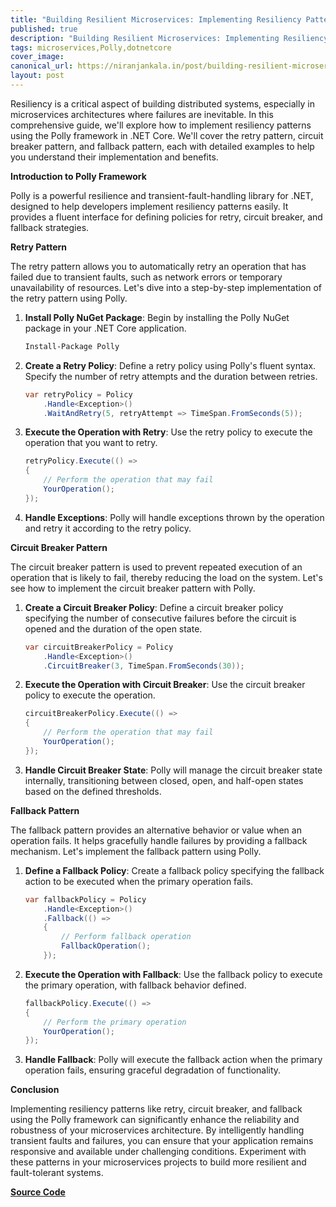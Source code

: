 ```yaml
---
title: "Building Resilient Microservices: Implementing Resiliency Patterns with Polly Framework"
published: true
description: "Building Resilient Microservices: Implementing Resiliency Patterns with Polly Framework"
tags: microservices,Polly,dotnetcore
cover_image: 
canonical_url: https://niranjankala.in/post/building-resilient-microservices-implementing-resiliency-patterns-with-polly-framework
layout: post
---
```


Resiliency is a critical aspect of building distributed systems, especially in microservices architectures where failures are inevitable. In this comprehensive guide, we'll explore how to implement resiliency patterns using the Polly framework in .NET Core. We'll cover the retry pattern, circuit breaker pattern, and fallback pattern, each with detailed examples to help you understand their implementation and benefits.

**Introduction to Polly Framework**

Polly is a powerful resilience and transient-fault-handling library for .NET, designed to help developers implement resiliency patterns easily. It provides a fluent interface for defining policies for retry, circuit breaker, and fallback strategies.

**Retry Pattern**

The retry pattern allows you to automatically retry an operation that has failed due to transient faults, such as network errors or temporary unavailability of resources. Let's dive into a step-by-step implementation of the retry pattern using Polly.

1. **Install Polly NuGet Package**: Begin by installing the Polly NuGet package in your .NET Core application.

    ```bash
    Install-Package Polly
    ```

2. **Create a Retry Policy**: Define a retry policy using Polly's fluent syntax. Specify the number of retry attempts and the duration between retries.

    ```csharp
    var retryPolicy = Policy
        .Handle<Exception>()
        .WaitAndRetry(5, retryAttempt => TimeSpan.FromSeconds(5));
    ```

3. **Execute the Operation with Retry**: Use the retry policy to execute the operation that you want to retry.

    ```csharp
    retryPolicy.Execute(() =>
    {
        // Perform the operation that may fail
        YourOperation();
    });
    ```

4. **Handle Exceptions**: Polly will handle exceptions thrown by the operation and retry it according to the retry policy.

**Circuit Breaker Pattern**

The circuit breaker pattern is used to prevent repeated execution of an operation that is likely to fail, thereby reducing the load on the system. Let's see how to implement the circuit breaker pattern with Polly.

1. **Create a Circuit Breaker Policy**: Define a circuit breaker policy specifying the number of consecutive failures before the circuit is opened and the duration of the open state.

    ```csharp
    var circuitBreakerPolicy = Policy
        .Handle<Exception>()
        .CircuitBreaker(3, TimeSpan.FromSeconds(30));
    ```

2. **Execute the Operation with Circuit Breaker**: Use the circuit breaker policy to execute the operation.

    ```csharp
    circuitBreakerPolicy.Execute(() =>
    {
        // Perform the operation that may fail
        YourOperation();
    });
    ```

3. **Handle Circuit Breaker State**: Polly will manage the circuit breaker state internally, transitioning between closed, open, and half-open states based on the defined thresholds.

**Fallback Pattern**

The fallback pattern provides an alternative behavior or value when an operation fails. It helps gracefully handle failures by providing a fallback mechanism. Let's implement the fallback pattern using Polly.

1. **Define a Fallback Policy**: Create a fallback policy specifying the fallback action to be executed when the primary operation fails.

    ```csharp
    var fallbackPolicy = Policy
        .Handle<Exception>()
        .Fallback(() =>
        {
            // Perform fallback operation
            FallbackOperation();
        });
    ```

2. **Execute the Operation with Fallback**: Use the fallback policy to execute the primary operation, with fallback behavior defined.

    ```csharp
    fallbackPolicy.Execute(() =>
    {
        // Perform the primary operation
        YourOperation();
    });
    ```

3. **Handle Fallback**: Polly will execute the fallback action when the primary operation fails, ensuring graceful degradation of functionality.

**Conclusion**

Implementing resiliency patterns like retry, circuit breaker, and fallback using the Polly framework can significantly enhance the reliability and robustness of your microservices architecture. By intelligently handling transient faults and failures, you can ensure that your application remains responsive and available under challenging conditions. Experiment with these patterns in your microservices projects to build more resilient and fault-tolerant systems.

[**Source Code**](https://github.com/niranjankala/system-design-and-architecture/blob/main/microservices/src/PolyTutorials/PolyTutorials.App/Program.cs)